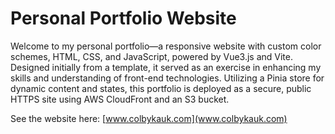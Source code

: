 # Personal Portfolio Website

Welcome to my personal portfolio—a responsive website with custom color schemes, HTML, CSS, and JavaScript, powered by Vue3.js and Vite. Designed initially from a template, it served as an exercise in enhancing my skills and understanding of front-end technologies. Utilizing a Pinia store for dynamic content and states, this portfolio is deployed as a secure, public HTTPS site using AWS CloudFront and an S3 bucket.

See the website here: [www.colbykauk.com](www.colbykauk.com)